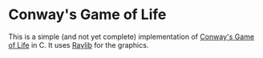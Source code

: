 # Conway's Game of Life
This is a simple (and not yet complete) implementation of [Conway's Game of Life](https://en.wikipedia.org/wiki/Conway%27s_Game_of_Life) in C.
It uses [Raylib](https://www.raylib.com) for the graphics.

